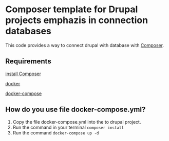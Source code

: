 # Composer template for Drupal projects emphazis in connection databases

This code provides a way to connect drupal with database with [Composer](https://getcomposer.org/).

## Requirements

 [install Composer](https://getcomposer.org/doc/00-intro.md#installation-linux-unix-osx)
 
 [docker](https://docs.docker.com/engine/install/ubuntu/)

 [docker-compose](https://docs.docker.com/compose/install/)


## How do you use file docker-compose.yml?

1) Copy the file docker-compose.yml into the to drupal project.
2) Run the command in your terminal `composer install`
3) Run the command `docker-compose up -d`
